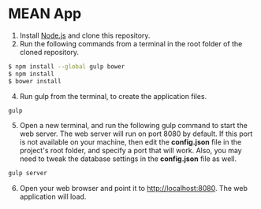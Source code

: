 # MEAN App

1. Install [Node.js](https://nodejs.org) and clone this repository.
2. Run the following commands from a terminal in the root folder of the cloned repository.

```bash
$ npm install --global gulp bower
$ npm install
$ bower install
```

4. Run gulp from the terminal, to create the application files.

```bash
gulp
```

5. Open a new terminal, and run the following gulp command to start the web server. The web server will run on port 8080 by default. If this port is not available on your machine, then edit the **config.json** file in the project's root folder, and specify a port that will work. Also, you may need to tweak the database settings in the **config.json** file as well.

```bash
gulp server
```

6. Open your web browser and point it to [http://localhost:8080](http://localhost:8080). The web application will load.
